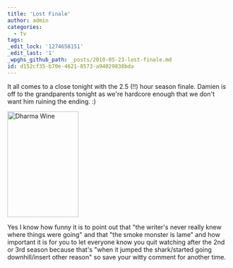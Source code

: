 ```yaml
---
title: 'Lost Finale'
author: admin
categories:
  - tv
tags: 
_edit_lock: '1274658151'
_edit_last: '1'
_wpghs_github_path: _posts/2010-05-23-lost-finale.md
id: d152cf35-b70e-4621-8573-a94029838bda
---
```

<p>It all comes to a close tonight with the 2.5 (!!) hour season finale.  Damien is off to the grandparents tonight as we're hardcore enough that we don't want him ruining the ending.  :)</p>
<p><a href="http://www.flickr.com/photos/lemon/4633787422/" class="tt-flickr tt-flickr-Small" title="Dharma Wine"><img class="aligncenter" src="http://farm5.static.flickr.com/4014/4633787422_7e036004cc_m.jpg" alt="Dharma Wine" width="161" height="240" /></a></p>
<p>Yes I know how funny it is to point out that "the writer's never really knew where things were going" and that "the smoke monster is lame" and how important it is for you to let everyone know you quit watching after the 2nd or 3rd season because that's "when it jumped the shark/started going downhill/insert other reason" so save your witty comment for another time.</p>
